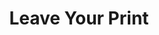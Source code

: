 ---
pid: CH734
title: Leave Your Print
location_transcription: N/A
zipcode: '43210'
outside_phl: 'Columbus OH '
neighborhood: 
age: '21'
age_range: 20-29
instagram: 
image_file_name: CH_734.jpg
proposal_transcription: Your voice matters, be a part of the conversation!
topic: Inclusivity,Uplifting
topic_summary: 0, 0
type: Interactive
keywords_other: 
credit: Craig Bossley
image_labels: "#NAME?"
twitter: 
facebook: 
permalink: "/monuments/ch734/"
layout: item-page
---